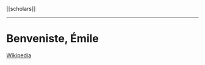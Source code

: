 [[scholars]]

---

# Benveniste, Émile

[Wikipedia](https://en.wikipedia.org/wiki/%C3%89mile-Benveniste)